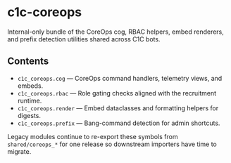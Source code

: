 # c1c-coreops

Internal-only bundle of the CoreOps cog, RBAC helpers, embed renderers, and
prefix detection utilities shared across C1C bots.

## Contents
- `c1c_coreops.cog` — CoreOps command handlers, telemetry views, and embeds.
- `c1c_coreops.rbac` — Role gating checks aligned with the recruitment runtime.
- `c1c_coreops.render` — Embed dataclasses and formatting helpers for digests.
- `c1c_coreops.prefix` — Bang-command detection for admin shortcuts.

Legacy modules continue to re-export these symbols from `shared/coreops_*` for
one release so downstream importers have time to migrate.

